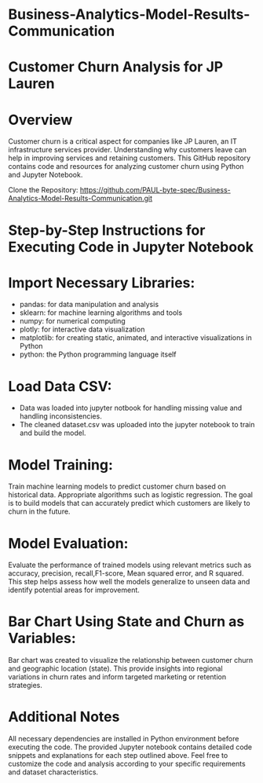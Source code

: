 # Business-Analytics-Model-Results-Communication

# Customer Churn Analysis for JP Lauren
# Overview
Customer churn is a critical aspect for companies like JP Lauren, an IT infrastructure services provider. Understanding why customers leave can help in improving services and retaining customers. This GitHub repository contains code and resources for analyzing customer churn using Python and Jupyter Notebook.

Clone the Repository: https://github.com/PAUL-byte-spec/Business-Analytics-Model-Results-Communication.git

# Step-by-Step Instructions for Executing Code in Jupyter Notebook
# Import Necessary Libraries:

* pandas: for data manipulation and analysis
* sklearn: for machine learning algorithms and tools
* numpy: for numerical computing
* plotly: for interactive data visualization
* matplotlib: for creating static, animated, and interactive visualizations in Python
* python: the Python programming language itself
  
# Load Data CSV:
* Data was loaded into jupyter notbook for handling missing value and handling inconsistencies. 
* The cleaned dataset.csv was uploaded into the jupyter notebook to train and build the model. 

# Model Training:
Train machine learning models to predict customer churn based on historical data. Appropriate algorithms such as logistic regression. The goal is to build models that can accurately predict which customers are likely to churn in the future.

# Model Evaluation:
Evaluate the performance of trained models using relevant metrics such as accuracy, precision, recall,F1-score, Mean squared error, and R squared. This step helps assess how well the models generalize to unseen data and identify potential areas for improvement.

# Bar Chart Using State and Churn as Variables:
Bar chart was created to visualize the relationship between customer churn and geographic location (state). This provide insights into regional variations in churn rates and inform targeted marketing or retention strategies.

# Additional Notes
All necessary dependencies are installed in Python environment before executing the code.
The provided Jupyter notebook contains detailed code snippets and explanations for each step outlined above.
Feel free to customize the code and analysis according to your specific requirements and dataset characteristics.
